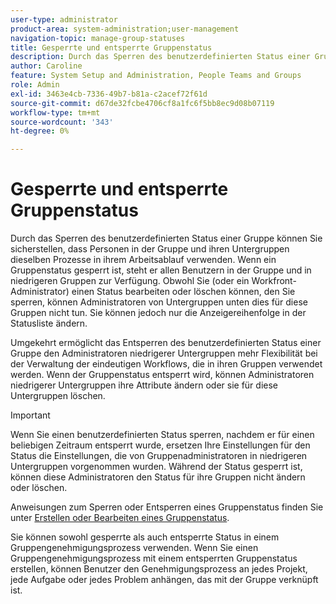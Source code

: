 ```yaml
---
user-type: administrator
product-area: system-administration;user-management
navigation-topic: manage-group-statuses
title: Gesperrte und entsperrte Gruppenstatus
description: Durch das Sperren des benutzerdefinierten Status einer Gruppe können Sie sicherstellen, dass Personen in der Gruppe und ihren Untergruppen dieselben Prozesse in ihrem Arbeitsablauf verwenden. Wenn ein Gruppenstatus gesperrt ist, steht er allen Benutzern in der Gruppe und in niedrigeren Gruppen zur Verfügung. Obwohl Sie (oder ein Workfront-Administrator) einen Status bearbeiten oder löschen können, den Sie sperren, können Administratoren von Untergruppen unten dies für diese Gruppen nicht tun. Umgekehrt ermöglicht das Entsperren des benutzerdefinierten Status einer Gruppe Administratoren niedrigerer Untergruppen mehr Flexibilität bei der Verwaltung ihrer Workflows. Sie können die Attribute eines entsperrten Status ändern oder sie für ihre Gruppen löschen.
author: Caroline
feature: System Setup and Administration, People Teams and Groups
role: Admin
exl-id: 3463e4cb-7336-49b7-b81a-c2acef72f61d
source-git-commit: d67de32fcbe4706cf8a1fc6f5bb8ec9d08b07119
workflow-type: tm+mt
source-wordcount: '343'
ht-degree: 0%

---
```


# Gesperrte und entsperrte Gruppenstatus

Durch das Sperren des benutzerdefinierten Status einer Gruppe können Sie sicherstellen, dass Personen in der Gruppe und ihren Untergruppen dieselben Prozesse in ihrem Arbeitsablauf verwenden. Wenn ein Gruppenstatus gesperrt ist, steht er allen Benutzern in der Gruppe und in niedrigeren Gruppen zur Verfügung. Obwohl Sie (oder ein Workfront-Administrator) einen Status bearbeiten oder löschen können, den Sie sperren, können Administratoren von Untergruppen unten dies für diese Gruppen nicht tun. Sie können jedoch nur die Anzeigereihenfolge in der Statusliste ändern.

Umgekehrt ermöglicht das Entsperren des benutzerdefinierten Status einer Gruppe den Administratoren niedrigerer Untergruppen mehr Flexibilität bei der Verwaltung der eindeutigen Workflows, die in ihren Gruppen verwendet werden. Wenn der Gruppenstatus entsperrt wird, können Administratoren niedrigerer Untergruppen ihre Attribute ändern oder sie für diese Untergruppen löschen.

>[!IMPORTANT]
>
>Wenn Sie einen benutzerdefinierten Status sperren, nachdem er für einen beliebigen Zeitraum entsperrt wurde, ersetzen Ihre Einstellungen für den Status die Einstellungen, die von Gruppenadministratoren in niedrigeren Untergruppen vorgenommen wurden. Während der Status gesperrt ist, können diese Administratoren den Status für ihre Gruppen nicht ändern oder löschen.

Anweisungen zum Sperren oder Entsperren eines Gruppenstatus finden Sie unter [Erstellen oder Bearbeiten eines Gruppenstatus](../../../administration-and-setup/manage-groups/manage-group-statuses/create-or-edit-a-group-status.md).

Sie können sowohl gesperrte als auch entsperrte Status in einem Gruppengenehmigungsprozess verwenden. Wenn Sie einen Gruppengenehmigungsprozess mit einem entsperrten Gruppenstatus erstellen, können Benutzer den Genehmigungsprozess an jedes Projekt, jede Aufgabe oder jedes Problem anhängen, das mit der Gruppe verknüpft ist.


